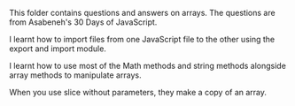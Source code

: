 This folder contains questions and answers on arrays. The questions are from Asabeneh's 30 Days of JavaScript. 

I learnt how to import files from one JavaScript file to the other using the export and import module. 

I learnt how to use most of the Math methods and string methods alongside array methods to manipulate arrays. 

When you use slice without parameters, they make a copy of an array.
